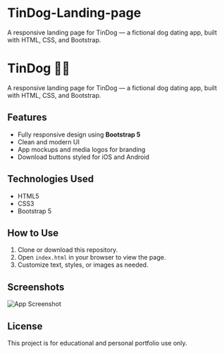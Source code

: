 # TinDog-Landing-page
A responsive landing page for TinDog — a fictional dog dating app, built with HTML, CSS, and Bootstrap.
# TinDog 🐶📱

A responsive landing page for TinDog — a fictional dog dating app, built with HTML, CSS, and Bootstrap.

## Features

- Fully responsive design using **Bootstrap 5**
- Clean and modern UI
- App mockups and media logos for branding
- Download buttons styled for iOS and Android

## Technologies Used

- HTML5
- CSS3
- Bootstrap 5

## How to Use

1. Clone or download this repository.
2. Open `index.html` in your browser to view the page.
3. Customize text, styles, or images as needed.

## Screenshots

![App Screenshot](./images/iphone.png)

## License

This project is for educational and personal portfolio use only.
